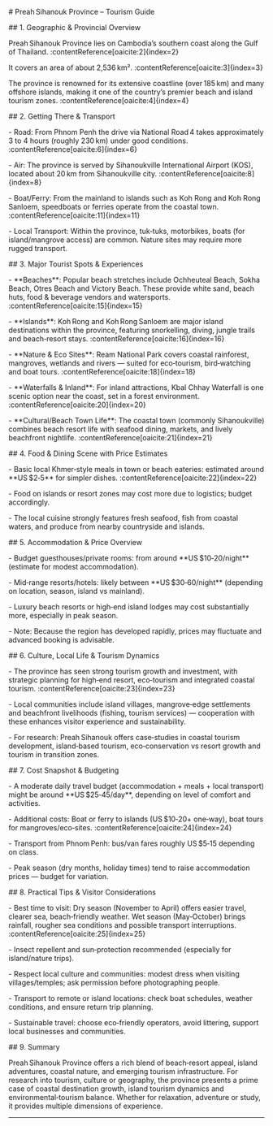 \# Preah Sihanouk Province – Tourism Guide



\## 1. Geographic \& Provincial Overview  

Preah Sihanouk Province lies on Cambodia’s southern coast along the Gulf of Thailand. :contentReference\[oaicite:2]{index=2}  

It covers an area of about 2,536 km². :contentReference\[oaicite:3]{index=3}  

The province is renowned for its extensive coastline (over 185 km) and many offshore islands, making it one of the country’s premier beach and island tourism zones. :contentReference\[oaicite:4]{index=4}  



\## 2. Getting There \& Transport  

\- Road: From Phnom Penh the drive via National Road 4 takes approximately 3 to 4 hours (roughly 230 km) under good conditions. :contentReference\[oaicite:6]{index=6}  

\- Air: The province is served by Sihanoukville International Airport (KOS), located about 20 km from Sihanoukville city. :contentReference\[oaicite:8]{index=8}  

\- Boat/Ferry: From the mainland to islands such as Koh Rong and Koh Rong Sanloem, speedboats or ferries operate from the coastal town. :contentReference\[oaicite:11]{index=11}  

\- Local Transport: Within the province, tuk‑tuks, motorbikes, boats (for island/mangrove access) are common. Nature sites may require more rugged transport.  



\## 3. Major Tourist Spots \& Experiences  

\- \*\*Beaches\*\*: Popular beach stretches include Ochheuteal Beach, Sokha Beach, Otres Beach and Victory Beach. These provide white sand, beach huts, food \& beverage vendors and watersports. :contentReference\[oaicite:15]{index=15}  

\- \*\*Islands\*\*: Koh Rong and Koh Rong Sanloem are major island destinations within the province, featuring snorkelling, diving, jungle trails and beach‑resort stays. :contentReference\[oaicite:16]{index=16}  

\- \*\*Nature \& Eco Sites\*\*: Ream National Park covers coastal rainforest, mangroves, wetlands and rivers — suited for eco‑tourism, bird‑watching and boat tours. :contentReference\[oaicite:18]{index=18}  

\- \*\*Waterfalls \& Inland\*\*: For inland attractions, Kbal Chhay Waterfall is one scenic option near the coast, set in a forest environment. :contentReference\[oaicite:20]{index=20}  

\- \*\*Cultural/Beach Town Life\*\*: The coastal town (commonly Sihanoukville) combines beach resort life with seafood dining, markets, and lively beachfront nightlife. :contentReference\[oaicite:21]{index=21}  



\## 4. Food \& Dining Scene with Price Estimates  

\- Basic local Khmer‑style meals in town or beach eateries: estimated around \*\*US $2‑5\*\* for simpler dishes. :contentReference\[oaicite:22]{index=22}  

\- Food on islands or resort zones may cost more due to logistics; budget accordingly.  

\- The local cuisine strongly features fresh seafood, fish from coastal waters, and produce from nearby countryside and islands.  



\## 5. Accommodation \& Price Overview  

\- Budget guesthouses/private rooms: from around \*\*US $10‑20/night\*\* (estimate for modest accommodation).  

\- Mid‑range resorts/hotels: likely between \*\*US $30‑60/night\*\* (depending on location, season, island vs mainland).  

\- Luxury beach resorts or high‑end island lodges may cost substantially more, especially in peak season.  

\- Note: Because the region has developed rapidly, prices may fluctuate and advanced booking is advisable.



\## 6. Culture, Local Life \& Tourism Dynamics  

\- The province has seen strong tourism growth and investment, with strategic planning for high‑end resort, eco‑tourism and integrated coastal tourism. :contentReference\[oaicite:23]{index=23}  

\- Local communities include island villages, mangrove‑edge settlements and beachfront livelihoods (fishing, tourism services) — cooperation with these enhances visitor experience and sustainability.  

\- For research: Preah Sihanouk offers case‑studies in coastal tourism development, island‑based tourism, eco‑conservation vs resort growth and tourism in transition zones.  



\## 7. Cost Snapshot \& Budgeting  

\- A moderate daily travel budget (accommodation + meals + local transport) might be around \*\*US $25‑45/day\*\*, depending on level of comfort and activities.  

\- Additional costs: Boat or ferry to islands (US $10‑20+ one‑way), boat tours for mangroves/eco‑sites. :contentReference\[oaicite:24]{index=24}  

\- Transport from Phnom Penh: bus/van fares roughly US $5‑15 depending on class.  

\- Peak season (dry months, holiday times) tend to raise accommodation prices — budget for variation.  



\## 8. Practical Tips \& Visitor Considerations  

\- Best time to visit: Dry season (November to April) offers easier travel, clearer sea, beach‑friendly weather. Wet season (May‑October) brings rainfall, rougher sea conditions and possible transport interruptions. :contentReference\[oaicite:25]{index=25}  

\- Insect repellent and sun‑protection recommended (especially for island/nature trips).  

\- Respect local culture and communities: modest dress when visiting villages/temples; ask permission before photographing people.  

\- Transport to remote or island locations: check boat schedules, weather conditions, and ensure return trip planning.  

\- Sustainable travel: choose eco‑friendly operators, avoid littering, support local businesses and communities.  



\## 9. Summary  

Preah Sihanouk Province offers a rich blend of beach‑resort appeal, island adventures, coastal nature, and emerging tourism infrastructure. For research into tourism, culture or geography, the province presents a prime case of coastal destination growth, island tourism dynamics and environmental‑tourism balance. Whether for relaxation, adventure or study, it provides multiple dimensions of experience.



---





